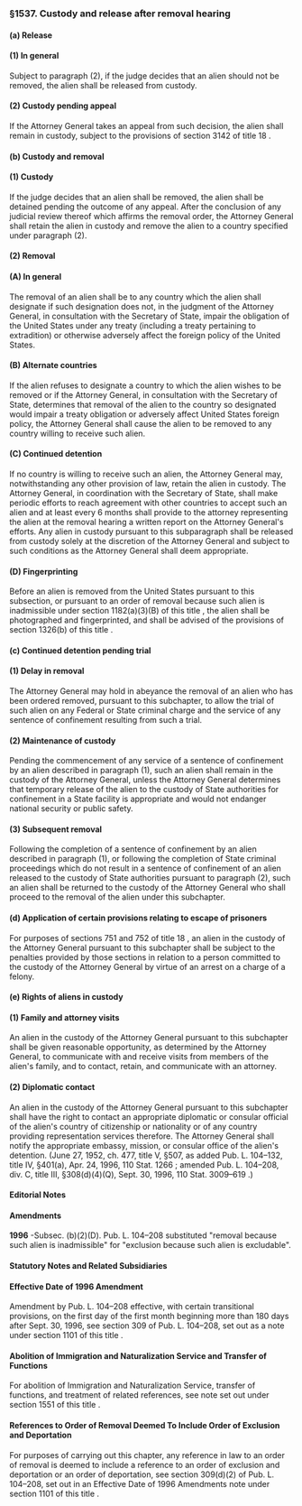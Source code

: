 <!--
url: https://uscode.house.gov/view.xhtml?req=granuleid:USC-prelim-title8-section1537&num=0&edition=prelim
date_accessed: 2024-07-28 23:46:22
-->
### §1537\. Custody and release after removal hearing
#### (a) Release
#### (1\) In general
 Subject to paragraph (2\), if the judge decides that an alien should not be removed, the alien shall be released from custody.
#### (2\) Custody pending appeal
 If the Attorney General takes an appeal from such decision, the alien shall remain in custody, subject to the provisions of
 section 3142 of title 18
 .
#### (b) Custody and removal
#### (1\) Custody
 If the judge decides that an alien shall be removed, the alien shall be detained pending the outcome of any appeal. After the conclusion of any judicial review thereof which affirms the removal order, the Attorney General shall retain the alien in custody and remove the alien to a country specified under paragraph (2\).
#### (2\) Removal
#### (A) In general
 The removal of an alien shall be to any country which the alien shall designate if such designation does not, in the judgment of the Attorney General, in consultation with the Secretary of State, impair the obligation of the United States under any treaty (including a treaty pertaining to extradition) or otherwise adversely affect the foreign policy of the United States.
#### (B) Alternate countries
 If the alien refuses to designate a country to which the alien wishes to be removed or if the Attorney General, in consultation with the Secretary of State, determines that removal of the alien to the country so designated would impair a treaty obligation or adversely affect United States foreign policy, the Attorney General shall cause the alien to be removed to any country willing to receive such alien.
#### (C) Continued detention
 If no country is willing to receive such an alien, the Attorney General may, notwithstanding any other provision of law, retain the alien in custody. The Attorney General, in coordination with the Secretary of State, shall make periodic efforts to reach agreement with other countries to accept such an alien and at least every 6 months shall provide to the attorney representing the alien at the removal hearing a written report on the Attorney General's efforts. Any alien in custody pursuant to this subparagraph shall be released from custody solely at the discretion of the Attorney General and subject to such conditions as the Attorney General shall deem appropriate.
#### (D) Fingerprinting
 Before an alien is removed from the United States pursuant to this subsection, or pursuant to an order of removal because such alien is inadmissible under
 section 1182(a)(3\)(B) of this title
 , the alien shall be photographed and fingerprinted, and shall be advised of the provisions of
 section 1326(b) of this title
 .
#### (c) Continued detention pending trial
#### (1\) Delay in removal
 The Attorney General may hold in abeyance the removal of an alien who has been ordered removed, pursuant to this subchapter, to allow the trial of such alien on any Federal or State criminal charge and the service of any sentence of confinement resulting from such a trial.
#### (2\) Maintenance of custody
 Pending the commencement of any service of a sentence of confinement by an alien described in paragraph (1\), such an alien shall remain in the custody of the Attorney General, unless the Attorney General determines that temporary release of the alien to the custody of State authorities for confinement in a State facility is appropriate and would not endanger national security or public safety.
#### (3\) Subsequent removal
 Following the completion of a sentence of confinement by an alien described in paragraph (1\), or following the completion of State criminal proceedings which do not result in a sentence of confinement of an alien released to the custody of State authorities pursuant to paragraph (2\), such an alien shall be returned to the custody of the Attorney General who shall proceed to the removal of the alien under this subchapter.
#### (d) Application of certain provisions relating to escape of prisoners
 For purposes of
 sections 751 and 752 of title 18
 , an alien in the custody of the Attorney General pursuant to this subchapter shall be subject to the penalties provided by those sections in relation to a person committed to the custody of the Attorney General by virtue of an arrest on a charge of a felony.
#### (e) Rights of aliens in custody
#### (1\) Family and attorney visits
 An alien in the custody of the Attorney General pursuant to this subchapter shall be given reasonable opportunity, as determined by the Attorney General, to communicate with and receive visits from members of the alien's family, and to contact, retain, and communicate with an attorney.
#### (2\) Diplomatic contact
 An alien in the custody of the Attorney General pursuant to this subchapter shall have the right to contact an appropriate diplomatic or consular official of the alien's country of citizenship or nationality or of any country providing representation services therefore. The Attorney General shall notify the appropriate embassy, mission, or consular office of the alien's detention.
 (June 27, 1952, ch. 477, title V, §507, as added
 Pub. L. 104–132,
 title IV, §401(a), Apr. 24, 1996,
 110 Stat. 1266
 ; amended
 Pub. L. 104–208,
 div. C, title III, §308(d)(4\)(Q), Sept. 30, 1996,
 110 Stat. 3009–619
 .)
#### **Editorial Notes**
#### Amendments
**1996** 
 \-Subsec. (b)(2\)(D).
 Pub. L. 104–208
 substituted "removal because such alien is inadmissible" for "exclusion because such alien is excludable".
#### **Statutory Notes and Related Subsidiaries**
#### Effective Date of 1996 Amendment
 Amendment by
 Pub. L. 104–208
 effective, with certain transitional provisions, on the first day of the first month beginning more than 180 days after Sept. 30, 1996, see section 309 of
 Pub. L. 104–208,
 set out as a note under
 section 1101 of this title
 .
#### Abolition of Immigration and Naturalization Service and Transfer of Functions
 For abolition of Immigration and Naturalization Service, transfer of functions, and treatment of related references, see note set out under
 section 1551 of this title
 .
#### References to Order of Removal Deemed To Include Order of Exclusion and Deportation
 For purposes of carrying out this chapter, any reference in law to an order of removal is deemed to include a reference to an order of exclusion and deportation or an order of deportation, see section 309(d)(2\) of
 Pub. L. 104–208,
 set out in an Effective Date of 1996 Amendments note under
 section 1101 of this title
 .
